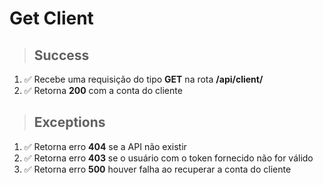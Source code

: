 # Get Client

> ## Success

1. ✅ Recebe uma requisição do tipo **GET** na rota **/api/client/**
2. ✅ Retorna **200** com a conta do cliente

> ## Exceptions

1. ✅ Retorna erro **404** se a API não existir
1. ✅ Retorna erro **403** se o usuário com o token fornecido não for válido
1. ✅ Retorna erro **500** houver falha ao recuperar a conta do cliente

